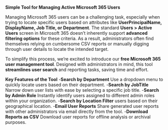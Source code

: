 **Simple Tool for Managing Active Microsoft 365 Users**


Managing Microsoft 365 users can be a challenging task, especially when trying to locate specific users based on attributes like **UserPrincipalName, DisplayName, Job Title, or Department**. The standard **Users > Active Users** screen in Microsoft 365 doesn’t inherently support **advanced filtering options** for these criteria. As a result, administrators often find themselves relying on cumbersome CSV reports or manually digging through user details to locate the intended target.

To simplify this process, we’re excited to introduce our **free Microsoft 365 user management tool**. Designed with administrators in mind, this tool **streamlines user search** and reporting tasks, saving time and effort.

**Key Features of the Tool**
    -**Search by Department** Use a dropdown menu to quickly locate users based on their department.
    -**Search by JobTitle** Narrow down user lists with ease by selecting a specific job title.
    -**Search by Admin Role** Instantly identify users assigned to different admin roles within your organization.
    -**Search by Location Filter** users based on their geographical location.
    -**Email User Reports** Share generated user reports with other administrators via email directly from the tool.
    -**Download Reports as CSV** Download user reports for offline analysis or archival purposes.




